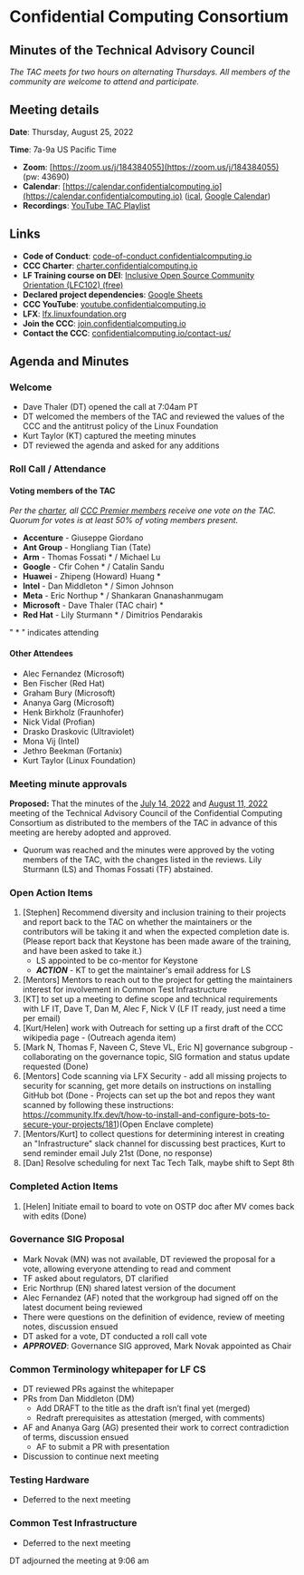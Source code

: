 # Confidential Computing Consortium 
## Minutes of the Technical Advisory Council 

*The TAC meets for two hours on alternating Thursdays. All members of the community are welcome to attend and participate.*

## Meeting details

**Date**: Thursday, August 25, 2022

**Time**: 7a-9a US Pacific Time

* **Zoom**: [https://zoom.us/j/184384055](https://zoom.us/j/184384055) (pw: 43690)
* **Calendar**: [https://calendar.confidentialcomputing.io](https://calendar.confidentialcomputing.io) ([ical](https://calendar.google.com/calendar/ical/c_c0pcihr7n2n1k3a38i32d9ag10%40group.calendar.google.com/public/basic.ics), [Google Calendar](https://calendar.google.com/calendar/u/0/r?cid=c_c0pcihr7n2n1k3a38i32d9ag10@group.calendar.google.com))
* **Recordings**: [YouTube TAC Playlist](https://www.youtube.com/playlist?list=PLmfkUJc39uMjaB_I1dYW72I44kr9QzG_B)

## Links

* **Code of Conduct**: [code-of-conduct.confidentialcomputing.io](https://code-of-conduct.confidentialcomputing.io)
* **CCC Charter**: [charter.confidentialcomputing.io](https://charter.confidentialcomputing.io)
* **LF Training course on DEI**: [Inclusive Open Source Community Orientation (LFC102) (free)](https://training.linuxfoundation.org/training/inclusive-open-source-community-orientation-lfc102/)
* **Declared project dependencies**: [Google Sheets](https://docs.google.com/spreadsheets/d/1UKnbbGWXYLjnPZsox3zmYo59nv3XSXjePfas5E2fER0/edit#gid=0)
* **CCC YouTube**: [youtube.confidentialcomputing.io](https://youtube.confidentialcomputing.io)
* **LFX**: [lfx.linuxfoundation.org](https://lfx.linuxfoundation.org)
* **Join the CCC**: [join.confidentialcomputing.io](https://join.confidentialcomputing.io)
* **Contact the CCC**: [confidentialcomputing.io/contact-us/](https://confidentialcomputing.io/contact-us/)

## Agenda and Minutes

### Welcome
* Dave Thaler (DT) opened the call at 7:04am PT
* DT welcomed the members of the TAC and reviewed the values of the CCC and the antitrust policy of the Linux Foundation 
* Kurt Taylor (KT) captured the meeting minutes
* DT reviewed the agenda and asked for any additions

### Roll Call / Attendance
#### Voting members of the TAC

*Per the [charter](https://charter.confidentialcomputing.io), all [CCC Premier members](https://confidentialcomputing.io/members/) receive one vote on the TAC. Quorum for votes is at least 50% of voting members present.*

* **Accenture** - Giuseppe Giordano
* **Ant Group** - Hongliang Tian (Tate) 
* **Arm** - Thomas Fossati * / Michael Lu
* **Google** - Cfir Cohen * / Catalin Sandu
* **Huawei** - Zhipeng (Howard) Huang *
* **Intel** - Dan Middleton * / Simon Johnson
* **Meta** - Eric Northup * / Shankaran Gnanashanmugam
* **Microsoft** - Dave Thaler (TAC chair) *
* **Red Hat** - Lily Sturmann * / Dimitrios Pendarakis

" * " indicates attending

#### Other Attendees
* Alec Fernandez (Microsoft)
* Ben Fischer (Red Hat)
* Graham Bury (Microsoft)
* Ananya Garg (Microsoft)
* Henk Birkholz (Fraunhofer)
* Nick Vidal (Profian)
* Drasko Draskovic (Ultraviolet)
* Mona Vij (Intel)
* Jethro Beekman (Fortanix)
* Kurt Taylor (Linux Foundation)

### Meeting minute approvals
**Proposed:** That the minutes of the [July 14, 2022](../2022-07-14/TAC_Minutes-2022-07-14.md) and [August 11, 2022](../2022-08-11/TAC_Minutes-2022-08-11.md) meeting of the Technical Advisory Council of the Confidential Computing Consortium as distributed to the members of the TAC in advance of this meeting are hereby adopted and approved.

 * Quorum was reached and the minutes were approved by the voting members of the TAC, with the changes listed in the reviews. Lily Sturmann (LS) and Thomas Fossati (TF) abstained.
 
### Open Action Items
1. [Stephen] Recommend diversity and inclusion training to their projects and report back to the TAC on whether the maintainers or the contributors will be taking it and when the expected completion date is.
(Please report back that Keystone has been made aware of the training, and have been asked to take it.) 
	* LS appointed to be co-mentor for Keystone
	* ***ACTION*** - KT to get the maintainer's email address for LS
2. [Mentors] Mentors to reach out to the project for getting the maintainers interest for involvement in Common Test Infrastructure
1. [KT] to set up a meeting to define scope and technical requirements with LF IT, Dave T, Dan M, Alec F, Nick V (LF IT ready, just need a time per email)
1. [Kurt/Helen] work with Outreach for setting up a first draft of the CCC wikipedia page - (Outreach agenda item)
1. [Mark N, Thomas F, Naveen C, Steve VL, Eric N] governance subgroup - collaborating on the governance topic, SIG formation and status update requested (Done)
1. [Mentors] Code scanning via LFX Security - add all missing projects to security for scanning, get more details on instructions on installing GitHub bot (Done - Projects can set up the bot and repos they want scanned by following these instructions: https://community.lfx.dev/t/how-to-install-and-configure-bots-to-secure-your-projects/181)(Open Enclave complete)
1. [Mentors/Kurt] to collect questions for determining interest in creating an "Infrastructure" slack channel for discussing best practices, Kurt to send reminder email July 21st (Done, no response)
2. [Dan] Resolve scheduling for next Tac Tech Talk, maybe shift to Sept 8th

### Completed Action Items
1. [Helen] Initiate email to board to vote on OSTP doc after MV comes back with edits (Done)

### Governance SIG Proposal
* Mark Novak (MN) was not available, DT reviewed the proposal for a vote, allowing everyone attending to read and comment
* TF asked about regulators, DT clarified
* Eric Northrup (EN) shared latest version of the document
* Alec Fernandez (AF) noted that the workgroup had signed off on the latest document being reviewed
* There were questions on the definition of evidence, review of meeting notes, discussion ensued
* DT asked for a vote, DT conducted a roll call vote 
* ***APPROVED***: Governance SIG approved, Mark Novak appointed as Chair

### Common Terminology whitepaper for LF CS
* DT reviewed PRs against the whitepaper
* PRs from Dan Middleton (DM)
	* Add DRAFT to the title as the draft isn’t final yet (merged)
	* Redraft prerequisites as attestation (merged, with comments)
* AF and Ananya Garg (AG) presented their work to correct contradiction of terms, discussion ensued
  * AF to submit a PR with presentation
* Discussion to continue next meeting

### Testing Hardware 
* Deferred to the next meeting

### Common Test Infrastructure
* Deferred to the next meeting

DT adjourned the meeting at 9:06 am
